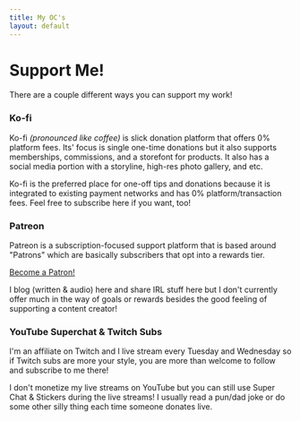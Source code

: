 ```yaml
---
title: My OC's
layout: default
---
```


# Support Me!

There are a couple different ways you can support my work!

### Ko-fi

Ko-fi _(pronounced like coffee)_ is slick donation platform that offers 0% platform fees. Its' focus is single one-time donations but it also supports memberships, commissions, and a storefont for products. It also has a social media portion with a storyline, high-res photo gallery, and etc.

<script type='text/javascript' src='https://storage.ko-fi.com/cdn/widget/Widget_2.js'></script><script type='text/javascript'>kofiwidget2.init('Support Me on Ko-fi', '#29abe0', 'S6S6MSZY');kofiwidget2.draw();</script>

Ko-fi is the preferred place for one-off tips and donations because it is integrated to existing payment networks and has 0% platform/transaction fees. Feel free to subscribe here if you want, too!

### Patreon

Patreon is a subscription-focused support platform that is based around "Patrons" which are basically subscribers that opt into a rewards tier.

<a href="https://www.patreon.com/bePatron?u=8423389" data-patreon-widget-type="become-patron-button">Become a Patron!</a><script async src="https://c6.patreon.com/becomePatronButton.bundle.js"></script>

I blog (written & audio) here and share IRL stuff here but I don't currently offer much in the way of goals or rewards besides the good feeling of supporting a content creator!

### YouTube Superchat & Twitch Subs

I'm an affiliate on Twitch and I live stream every Tuesday and Wednesday so if Twitch subs are more your style, you are more than welcome to follow and subscribe to me there!

I don't monetize my live streams on YouTube but you can still use Super Chat & Stickers during the live streams! I usually read a pun/dad joke or do some other silly thing each time someone donates live.
